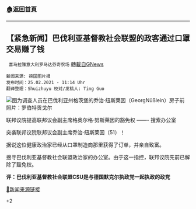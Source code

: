 ###  [:house:返回首頁](https://github.com/ourhimalayas/txt)
---

## 【紧急新闻】巴伐利亚基督教社会联盟的政客通过口罩交易赚了钱
` 喜马拉雅意大利罗马达芬奇农场` [轉載自GNews](https://gnews.org/zh-hans/932981/)

```
新闻来源: 德国图片报
发布时间：25.02.2021 - 11:14 Uhr
翻译整理：Shuizhuyu 校对/发稿人: Ting Guo
```


![]()![](https://gnews.org/wp-content/uploads/2021/02/1w993qhighc0.bild_.jpg)图为调查人员在巴伐利亚州格茨堡的乔治·纽斯莱因（GeorgNüßlein）房子前
照片：罗伯特贡戈尔

联邦议院提高联邦议会副主席格奥尔格·努斯莱因的豁免权 ——- 搜索办公室

突袭联邦议院联邦议会副主席乔治·纽斯莱因（51）！

据说这位健康政治家已经从口罩制造商那里获得了订单，并亲自致富。

搜寻巴伐利亚基督教社会联盟政治家的办公室。由于这一指控，联邦议院先前已解除了豁免权。

**评：巴伐利亚基督教社会联盟CSU是与德国默克尔执政党一起执政的政党**

[🔗新闻来源链接](https://www.bild.de/politik/2021/politik/geld-mit-masken-deal-verdient-razzia-beim-csu-abgeordneten-georg-nuesslein-75534644.bild.html)

+2
